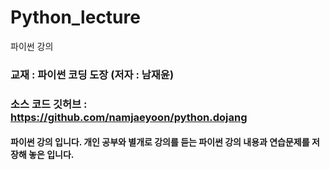 # Python_lecture
파이썬 강의 

### 교재 : 파이썬 코딩 도장 (저자 : 남재윤)
### 소스 코드 깃허브 : https://github.com/namjaeyoon/python.dojang
#### 파이썬 강의 입니다. 개인 공부와 별개로 강의를 듣는 파이썬 강의 내용과 연습문제를 저장해 놓은 입니다. 
